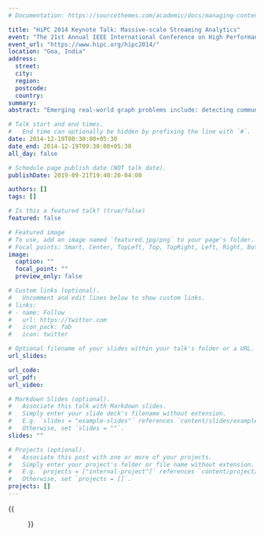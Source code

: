 ```yaml
---
# Documentation: https://sourcethemes.com/academic/docs/managing-content/

title: "HiPC 2014 Keynote Talk: Massive-scale Streaming Analytics"
event: "The 21st Annual IEEE International Conference on High Performance Computing (HiPC)"
event_url: "https://www.hipc.org/hipc2014/"
location: "Goa, India"
address:
  street:
  city:
  region:
  postcode:
  country:
summary:
abstract: "Emerging real-world graph problems include: detecting community structure in large social networks; improving the resilience of the electric power grid; and detecting and preventing disease in human populations. Unlike traditional applications in computational science and engineering, solving these problems at scale often raises new challenges because of the sparsity and lack of locality in the data, the need for additional research on scalable algorithms and development of frameworks for solving these problems on high performance computers, and the need for improved models that also capture the noise and bias inherent in the torrential data streams. In this talk, the speaker will discuss the opportunities and challenges in massive data-intensive computing for applications in computational science and engineering."

# Talk start and end times.
#   End time can optionally be hidden by prefixing the line with `#`.
date: 2014-12-19T08:30:00+05:30
date_end: 2014-12-19T09:30:00+05:30
all_day: false

# Schedule page publish date (NOT talk date).
publishDate: 2019-09-21T19:40:20-04:00

authors: []
tags: []

# Is this a featured talk? (true/false)
featured: false

# Featured image
# To use, add an image named `featured.jpg/png` to your page's folder. 
# Focal points: Smart, Center, TopLeft, Top, TopRight, Left, Right, BottomLeft, Bottom, BottomRight.
image:
  caption: ""
  focal_point: ""
  preview_only: false

# Custom links (optional).
#   Uncomment and edit lines below to show custom links.
# links:
# - name: Follow
#   url: https://twitter.com
#   icon_pack: fab
#   icon: twitter

# Optional filename of your slides within your talk's folder or a URL.
url_slides:

url_code:
url_pdf:
url_video:

# Markdown Slides (optional).
#   Associate this talk with Markdown slides.
#   Simply enter your slide deck's filename without extension.
#   E.g. `slides = "example-slides"` references `content/slides/example-slides.md`.
#   Otherwise, set `slides = ""`.
slides: ""

# Projects (optional).
#   Associate this post with one or more of your projects.
#   Simply enter your project's folder or file name without extension.
#   E.g. `projects = ["internal-project"]` references `content/project/deep-learning/index.md`.
#   Otherwise, set `projects = []`.
projects: []
---
```


{{<figure src="award.jpg">}}
